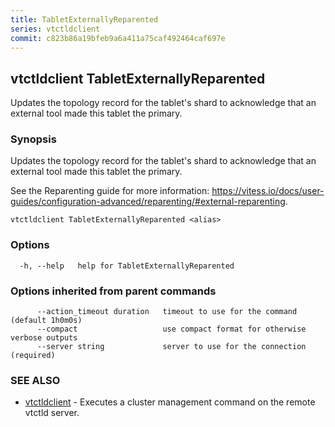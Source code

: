 ```yaml
---
title: TabletExternallyReparented
series: vtctldclient
commit: c823b86a19bfeb9a6a411a75caf492464caf697e
---
```

## vtctldclient TabletExternallyReparented

Updates the topology record for the tablet's shard to acknowledge that an external tool made this tablet the primary.

### Synopsis

Updates the topology record for the tablet's shard to acknowledge that an external tool made this tablet the primary.

See the Reparenting guide for more information: https://vitess.io/docs/user-guides/configuration-advanced/reparenting/#external-reparenting.


```
vtctldclient TabletExternallyReparented <alias>
```

### Options

```
  -h, --help   help for TabletExternallyReparented
```

### Options inherited from parent commands

```
      --action_timeout duration   timeout to use for the command (default 1h0m0s)
      --compact                   use compact format for otherwise verbose outputs
      --server string             server to use for the connection (required)
```

### SEE ALSO

* [vtctldclient](../)	 - Executes a cluster management command on the remote vtctld server.

